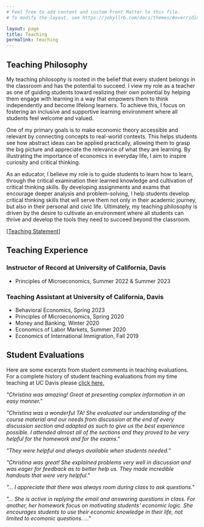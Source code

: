 ```yaml
---
# Feel free to add content and custom Front Matter to this file.
# To modify the layout, see https://jekyllrb.com/docs/themes/#overriding-theme-defaults

layout: page
title: Teaching
permalink: teaching
---
```


## Teaching Philosophy
My teaching philosophy is rooted in the belief that every student belongs in the classroom and has the potential to succeed. I view my role as a teacher as one of guiding students toward realizing their own potential by helping them engage with learning in a way that empowers them to think independently and become lifelong learners. To achieve this, I focus on fostering an inclusive and supportive learning environment where all students feel welcome and valued.

One of my primary goals is to make economic theory accessible and relevant by connecting concepts to real-world contexts. This helps students see how abstract ideas can be applied practically, allowing them to grasp the big picture and appreciate the relevance of what they are learning. By illustrating the importance of economics in everyday life, I aim to inspire curiosity and critical thinking.

As an educator, I believe my role is to guide students to learn how to learn, through the critical examination their learned knowledge and cultivation of critical thinking skills.  By developing assignments and exams that encourage deeper analysis and problem-solving, I help students develop critical thinking skills that will serve them not only in their academic journey, but also in their personal and civic life. Ultimately, my teaching philosophy is driven by the desire to cultivate an environment where all students can thrive and develop the tools they need to succeed beyond the classroom.

[<ins><a href="assets/Teaching Statement.pdf" target="_blank">Teaching Statement</a></ins>]

## Teaching Experience

### Instructor of Record at University of California, Davis

  - Principles of Microeconomics, Summer 2022 & Summer 2023

### Teaching Assistant at University of California, Davis
 - Behavioral Economics, Spring 2023
 - Principles of Microeconomics, Spring 2020
 - Money and Banking, Winter 2020
 - Economics of Labor Markets, Summer 2020
 - Economics of International Immigration, Fall 2019


## Student Evaluations


Here are some excerpts from student comments in teaching evaluations. For a complete history of student teaching evaluations from my time teaching at UC Davis please <a href="https://chesun.github.io/assets/StudentEval_InstructorSummaries.pdf" target="_blank">click here.</a>


*"Christina was amazing! Great at presenting complex information in an easy manner."*

*"Christina was a wonderful TA! She evaluated our understanding of the course material and our needs from discussion at the end of every discussion section and adapted as such to give us the best experience possible. I attended almost all of the sections and they proved to be very helpful for the homework and for the exams."*

*"They were helpful and always available when students needed."*

*"Christina was great! She explained problems very well in discussion and was eager for feedback as to better help us. They made incredible handouts that were very helpful."*

*"... I appreciate that there was always room during class to ask questions."*

*"... She is active in replying the email and answering questions in class. For another, her homework focus on motivating students' economic logic. She encourages students to use their economic knowledge in their life, not limited to ecomonic questions. ..."*
